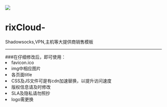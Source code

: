 <img src="http://i.imgur.com/WRF4yZw.png">

# rixCloud-
Shadowsocks,VPN,主机等大提供商销售模板


<hr>
###在仔细修改后，即可使用：
<li>favicon.ico
<li>img中相应图片
<li>各页面title
<li>CSS及JS文件可是有cdn加速替换，以提升访问速度
<li>版权信息请及时修改
<li>SLA及隐私请勿照抄
<li>logo需更换

